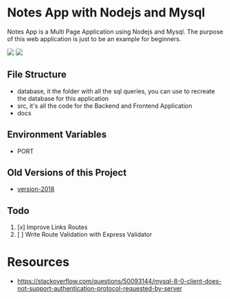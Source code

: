 # Notes App with Nodejs and Mysql
Notes App is a Multi Page Application using Nodejs and Mysql. The purpose of this web application is just to be an example for beginners.

![](docs/screenshot2.png)
![](docs/screenshot.png)

## File Structure
- database, it the folder with all the sql queries, you can use to recreate the database for this application
- src, it's all the code for the Backend and Frontend Application
- docs

## Environment Variables
* PORT

## Old Versions of this Project
- [version-2018](https://github.com/FaztTech/nodejs-mysql-links/tree/version-2018)

## Todo
1. [x] Improve Links Routes
1. [ ] Write Route Validation with Express Validator

# Resources
* https://stackoverflow.com/questions/50093144/mysql-8-0-client-does-not-support-authentication-protocol-requested-by-server